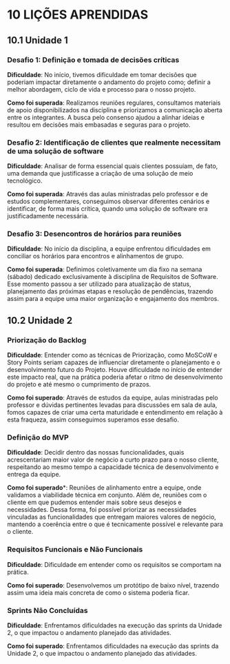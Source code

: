 # 10 LIÇÕES APRENDIDAS

## 10.1 Unidade 1

### Desafio 1: Definição e tomada de decisões críticas

**Dificuldade**: No início, tivemos dificuldade em tomar decisões que poderiam impactar diretamente o andamento do projeto como; definir a melhor abordagem, ciclo de vida e processo para o nosso projeto. 

**Como foi superada**: Realizamos reuniões regulares, consultamos materiais de apoio disponibilizados na disciplina e priorizamos a comunicação aberta entre os integrantes. A busca pelo consenso ajudou a alinhar ideias e resultou em decisões mais embasadas e seguras para o projeto. 

### Desafio 2: Identificação de clientes que realmente necessitam de uma solução de software 

**Dificuldade**: Analisar de forma essencial quais clientes possuíam, de fato, uma demanda que justificasse a criação de uma solução de meio tecnológico. 

**Como foi superada**: Através das aulas ministradas pelo professor e de estudos complementares, conseguimos observar diferentes cenários e identificar, de forma mais crítica, quando uma solução de software era justificadamente necessária. 

### Desafio 3: Desencontros de horários para reuniões 

**Dificuldade**: No início da disciplina, a equipe enfrentou dificuldades em conciliar os horários para encontros e alinhamentos de grupo. 

**Como foi superada**: Definimos coletivamente um dia fixo na semana (sábado) dedicado exclusivamente à disciplina de Requisitos de Software. Esse momento passou a ser utilizado para atualização de status, planejamento das próximas etapas e resolução de pendências, trazendo assim para a equipe uma maior organização e engajamento dos membros. 


## 10.2 Unidade 2

### Priorização do Backlog

**Dificuldade**: Entender como as técnicas de Priorização, como MoSCoW e Story Points seriam capazes de influenciar diretamente o planejamento e o desenvolvimento futuro do  Projeto. Houve dificuldade no início de entender este impacto real, que na prática poderia afetar o ritmo de desenvolvimento do projeto e até mesmo o cumprimento de prazos. 

**Como foi superado**: Através de estudos da equipe, aulas ministradas pelo professor e dúvidas pertinentes levadas para discussões em sala de aula, fomos capazes de criar uma certa maturidade e entendimento em relação à esta fraqueza, assim conseguimos   superamos esse desafio.  

### Definição do MVP 

**Dificuldade**: Decidir dentro das nossas funcionalidades, quais acrescentariam maior valor de negócio a curto prazo para o nosso cliente, respeitando ao mesmo tempo a capacidade técnica de desenvolvimento e entrega da equipe. 

**Como foi superado***: Reuniões de alinhamento entre a equipe, onde validamos a viabilidade técnica em conjunto. Além de, reuniões com o cliente em que pudemos entender mais sobre seus desejos e necessidades. Dessa forma, foi possível priorizar as necessidades vinculadas as funcionalidades que entregam maiores valores de negócio, mantendo a coerência entre o que é tecnicamente possível e relevante para o cliente.

### Requisitos Funcionais e Não Funcionais 

**Dificuldade**: Dificuldade em entender como os requisitos se comportam na prática.

**Como foi superado**: Desenvolvemos um protótipo de baixo nível, trazendo assim uma ideia mais concreta de como o sistema poderia ficar.

### Sprints Não Concluídas

**Dificuldade**: Enfrentamos dificuldades na execução das sprints da Unidade 2, o que impactou o andamento planejado das atividades.

**Como foi superado**: Enfrentamos dificuldades na execução das sprints da Unidade 2, o que impactou o andamento planejado das atividades.